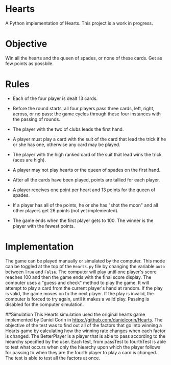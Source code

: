 # Hearts

A Python implementation of Hearts. This project is a work in progress.

# Objective
Win all the hearts and the queen of spades, or none of these cards. Get as few points as possbile.

# Rules
* Each of the four player is dealt 13 cards.

* Before the round starts, all four players pass three cards, left, right, across, or no pass: the game cycles through these four instances with the passing of rounds.

* The player with the two of clubs leads the first hand.

* A player must play a card with the suit of the card that lead the trick if he or she has one, otherwise any card may be played.

* The player with the high ranked card of the suit that lead wins the trick (aces are high).

* A player may not play hearts or the queen of spades on the first hand.

* After all the cards have been played, points are tallied for each player.

* A player receives one point per heart and 13 points for the queen of spades.

* If a player has all of the points, he or she has "shot the moon" and all other players get 26 points (not yet implemented).

* The game ends when the first player gets to 100. The winner is the player with the fewest points.

# Implementation
The game can be played manually or simulated by the computer. This mode can be toggled at the top of the `Hearts.py` file by changing the variable `auto` between `True` and `False`. The computer will play until one player's score reaches 100 and then the game ends with the final score display. The computer uses a "guess and check" method to play the game. It will attempt to play a card from the current player's hand at random. If the play is valid, the game moves on to the next player. If the play is invalid, the computer is forced to try again, until it makes a valid play. Passing is disabled for the computer simulation.

##Simulation
This Hearts simulation used the original hearts game implemented by Daniel Corin in https://github.com/danielcorin/Hearts. The objective of the test was to find out all of the factors that go into winning a Hearts game by calculating how the winning rate changes when each factor is changed. The BetterPlayer is a player that is able to pass according to the hiearchy specified by the user. Each test, from passTest to fourthTest is able to test what occurs when only the hiearchy upon which the player follows for passing to when they are the fourth player to play a card is changed. The test is able to test all the factors at once.
